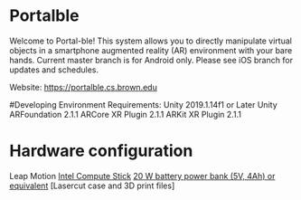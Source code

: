# Portalble
Welcome to Portal-ble! This system allows you to directly manipulate virtual objects in a smartphone augmented reality (AR)
environment with your bare hands. Current master branch is for Android only. Please see iOS branch for updates and schedules.

Website: https://portalble.cs.brown.edu

#Developing Environment Requirements:
Unity 2019.1.14f1 or Later
Unity ARFoundation 2.1.1
ARCore XR Plugin 2.1.1
ARKit XR Plugin 2.1.1

# Hardware configuration
Leap Motion
[Intel Compute Stick](https://www.intel.com/content/www/us/en/products/boards-kits/compute-stick/stk2m3w64cc.html)
[20 W battery power bank (5V, 4Ah) or equivalent](https://www.amazon.com/gp/product/B01LRQDAEI/ref=ppx_yo_dt_b_search_asin_title?ie=UTF8&psc=1)
[Lasercut case and 3D print files]


